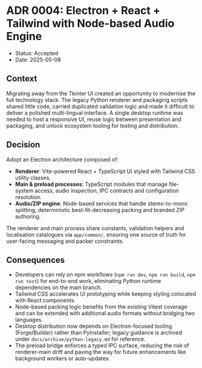 # ADR 0004: Electron + React + Tailwind with Node-based Audio Engine

- Status: Accepted
- Date: 2025-05-08

## Context

Migrating away from the Tkinter UI created an opportunity to modernise the full technology stack. The legacy Python renderer and packaging scripts shared little code, carried duplicated validation logic and made it difficult to deliver a polished multi-lingual interface. A single desktop runtime was needed to host a responsive UI, reuse logic between presentation and packaging, and unlock ecosystem tooling for testing and distribution.

## Decision

Adopt an Electron architecture composed of:

- **Renderer**: Vite-powered React + TypeScript UI styled with Tailwind CSS utility classes.
- **Main & preload processes**: TypeScript modules that manage file-system access, audio inspection, IPC contracts and configuration resolution.
- **Audio/ZIP engine**: Node-based services that handle stereo-to-mono splitting, deterministic best-fit-decreasing packing and branded ZIP authoring.

The renderer and main process share constants, validation helpers and localisation catalogues via `app/common/`, ensuring one source of truth for user-facing messaging and packer constraints.

## Consequences

- Developers can rely on npm workflows (`npm run dev`, `npm run build`, `npm run test`) for end-to-end work, eliminating Python runtime dependencies on the main branch.
- Tailwind CSS accelerates UI prototyping while keeping styling colocated with React components.
- Node-based packing logic benefits from the existing Vitest coverage and can be extended with additional audio formats without bridging two languages.
- Desktop distribution now depends on Electron-focused tooling (Forge/Builder) rather than PyInstaller; legacy guidance is archived under `docs/archive/python-legacy.md` for reference.
- The preload bridge enforces a typed IPC surface, reducing the risk of renderer-main drift and paving the way for future enhancements like background workers or auto-updates.
